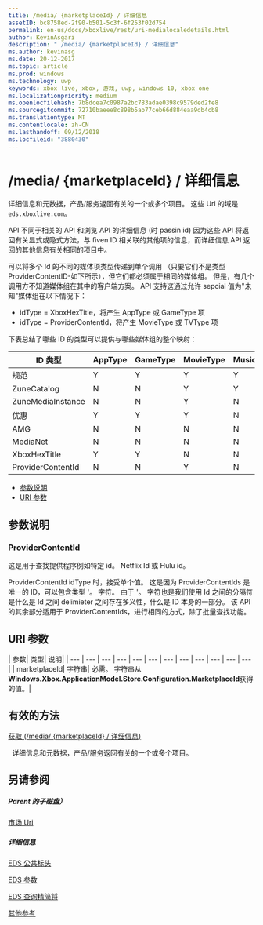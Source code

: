 ```yaml
---
title: /media/ {marketplaceId} / 详细信息
assetID: bc8758ed-2f90-b501-5c3f-6f253f02d754
permalink: en-us/docs/xboxlive/rest/uri-medialocaledetails.html
author: KevinAsgari
description: " /media/ {marketplaceId} / 详细信息"
ms.author: kevinasg
ms.date: 20-12-2017
ms.topic: article
ms.prod: windows
ms.technology: uwp
keywords: xbox live, xbox, 游戏, uwp, windows 10, xbox one
ms.localizationpriority: medium
ms.openlocfilehash: 7b8dcea7c0987a2bc783adae0398c9579ded2fe8
ms.sourcegitcommit: 72710baeee8c898b5ab77ceb66d884eaa9db4cb8
ms.translationtype: MT
ms.contentlocale: zh-CN
ms.lasthandoff: 09/12/2018
ms.locfileid: "3880430"
---
```

# <a name="mediamarketplaceiddetails"></a>/media/ {marketplaceId} / 详细信息
详细信息和元数据，产品/服务返回有关的一个或多个项目。 这些 Uri 的域是`eds.xboxlive.com`。
 
API 不同于相关的 API 和浏览 API 的详细信息 (时 passin id) 因为这些 API 将返回有关显式或隐式方法，与 fiven ID 相关联的其他项的信息，而详细信息 API 返回的其他信息有关相同的项目中。
 
可以将多个 Id 的不同的媒体项类型传递到单个调用 （只要它们不是类型 ProviderContentID-如下所示），但它们都必须属于相同的媒体组。 但是，有几个调用方不知道媒体组在其中的客户端方案。 API 支持这通过允许 sepcial 值为"未知"媒体组在以下情况下：
 
   * idType = XboxHexTitle，将产生 AppType 或 GameType 项
   * idType = ProviderContentId，将产生 MovieType 或 TVType 项
  
下表总结了哪些 ID 的类型可以提供与哪些媒体组的整个映射：
 
| ID 类型| AppType| GameType| MovieType| MusicArtistType| MusicType| TVType| WebVideoType| Unknown| 
| --- | --- | --- | --- | --- | --- | --- | --- | --- | 
| 规范| Y| Y| Y| Y| Y| Y| Y| N| 
| ZuneCatalog| N| N| Y| Y| Y| Y| N| N| 
| ZuneMediaInstance| N| N| Y| N| Y| Y| N| N| 
| 优惠| Y| Y| Y| N| Y| Y| N| N| 
| AMG| N| N| N| N| Y| N| N| N| 
| MediaNet| N| N| N| N| Y| N| N| N| 
| XboxHexTitle| Y| Y| N| N| N| N| N| Y| 
| ProviderContentId| N| N| Y| N| N| Y| N| Y| 
 
  * [参数说明](#ID4EEH)
  * [URI 参数](#ID4EUH)
 
<a id="ID4EEH"></a>

 
## <a name="parameter-notes"></a>参数说明
 
<a id="ID4EIH"></a>

 
### <a name="providercontentid"></a>ProviderContentId
 
这是用于查找提供程序例如特定 id。 Netflix Id 或 Hulu id。
 
ProviderContentId idType 时，接受单个值。 这是因为 ProviderContentIds 是唯一的 ID，可以包含类型 '。 字符。 由于 '。 字符也是我们使用 Id 之间的分隔符是什么是 Id 之间 delimieter 之间存在多义性，什么是 ID 本身的一部分。 该 API 的其余部分适用于 ProviderContentIds，进行相同的方式，除了批量查找功能。
   
<a id="ID4EUH"></a>

 
## <a name="uri-parameters"></a>URI 参数
 
| 参数| 类型| 说明| 
| --- | --- | --- | --- | --- | --- | --- | --- | --- | --- | --- | --- | 
| marketplaceId| 字符串| 必需。 字符串从<b>Windows.Xbox.ApplicationModel.Store.Configuration.MarketplaceId</b>获得的值。| 
  
<a id="ID4EWAAC"></a>

 
## <a name="valid-methods"></a>有效的方法

[获取 (/media/ {marketplaceId} / 详细信息)](uri-medialocaledetailsget.md)

&nbsp;&nbsp;详细信息和元数据，产品/服务返回有关的一个或多个项目。 
 
<a id="ID4EABAC"></a>

 
## <a name="see-also"></a>另请参阅
 
<a id="ID4ECBAC"></a>

 
##### <a name="parent"></a>Parent 的子磁盘） 

[市场 Uri](atoc-reference-marketplace.md)

  
<a id="ID4EMBAC"></a>

 
##### <a name="further-information"></a>详细信息 

[EDS 公共标头](../../additional/edscommonheaders.md)

 [EDS 参数](../../additional/edsparameters.md)

 [EDS 查询精简将](../../additional/edsqueryrefiners.md)

 [其他参考](../../additional/atoc-xboxlivews-reference-additional.md)

   